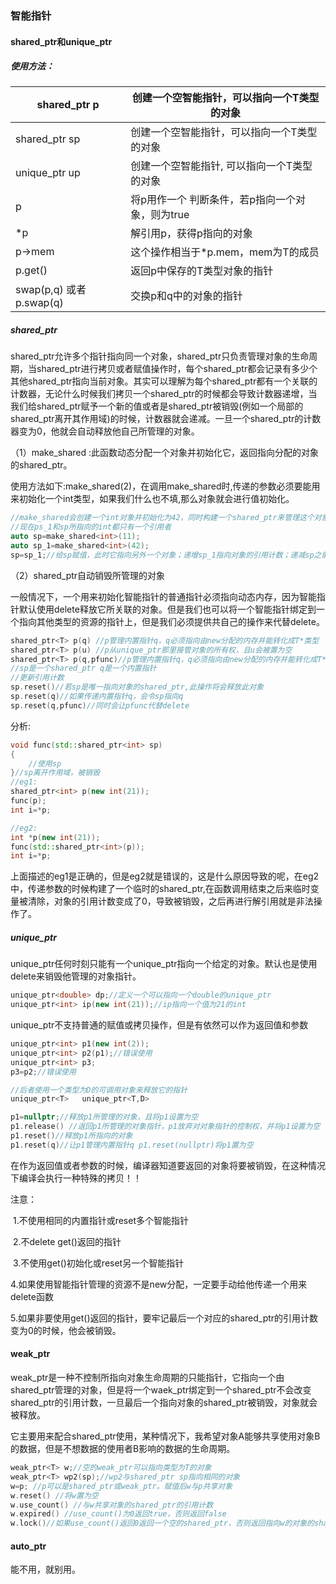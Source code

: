 ### 智能指针

#### shared_ptr和unique_ptr

##### 使用方法：

| shared_ptr<T> p          | 创建一个空智能指针，可以指向一个T类型的对象     |
| ------------------------ | ----------------------------------------------- |
| shared_ptr<T> sp         | 创建一个空智能指针，可以指向一个T类型的对象     |
| unique_ptr<T> up         | 创建一个空智能指针,   可以指向一个T类型的对象   |
| p                        | 将p用作一个 判断条件，若p指向一个对象，则为true |
| *p                       | 解引用p，获得p指向的对象                        |
| p->mem                   | 这个操作相当于*p.mem，mem为T的成员              |
| p.get()                  | 返回p中保存的T类型对象的指针                    |
| swap(p,q) 或者 p.swap(q) | 交换p和q中的对象的指针                          |

##### shared_ptr

​	shared_ptr允许多个指针指向同一个对象，shared_ptr只负责管理对象的生命周期，当shared_ptr进行拷贝或者赋值操作时，每个shared_ptr都会记录有多少个其他shared_ptr指向当前对象。其实可以理解为每个shared_ptr都有一个关联的计数器，无论什么时候我们拷贝一个shared_ptr的时候都会导致计数器递增，当我们给shared_ptr赋予一个新的值或者是shared_ptr被销毁(例如一个局部的shared_ptr离开其作用域)的时候，计数器就会递减。一旦一个shared_ptr的计数器变为0，他就会自动释放他自己所管理的对象。

（1）make_shared :此函数动态分配一个对象并初始化它，返回指向分配的对象的shared_ptr。

使用方法如下:make_shared<int>(2)，在调用make_shared时,传递的参数必须要能用来初始化一个int类型，如果我们什么也不填,那么对象就会进行值初始化。

```c
//make_shared会创建一个int对象并初始化为42，同时构建一个shared_ptr来管理这个对象
//现在ps_1和sp所指向的int都只有一个引用者
auto sp=make_shared<int>(11);
auto sp_1=make_shared<int>(42);
sp=sp_1;//给sp赋值，此时它指向另外一个对象；递增sp_1指向对象的引用计数；递减sp之前所指向的对象的引用计数；这个时候sp之前管理的对象已经没有引用者了，会自动释放
```

（2）shared_ptr自动销毁所管理的对象

​	一般情况下，一个用来初始化智能指针的普通指针必须指向动态内存，因为智能指针默认使用delete释放它所关联的对象。但是我们也可以将一个智能指针绑定到一个指向其他类型的资源的指针上，但是我们必须提供共自己的操作来代替delete。

```c++
shared_ptr<T> p(q) //p管理内置指针q，q必须指向由new分配的内存并能转化成T*类型
shared_ptr<T> p(u) //p从unique_ptr那里接管对象的所有权，且u会被置为空
shared_ptr<T> p(q,pfunc)//p管理内置指针q，q必须指向由new分配的内存并能转化成T*类型,pfunc用来代替delete
//sp是一个shared_ptr q是一个内置指针
//更新引用计数
sp.reset()//若sp是唯一指向对象的shared_ptr,此操作将会释放此对象
sp.reset(q)//如果传递内置指针q，会令sp指向q
sp.reset(q,pfunc)//同时会让pfunc代替delete
```

分析:

```c++
void func(std::shared_ptr<int> sp)
{
    //使用sp
}//sp离开作用域，被销毁
//eg1:
shared_ptr<int> p(new int(21));
func(p);
int i=*p;

//eg2:
int *p(new int(21));
func(std::shared_ptr<int>(p));
int i=*p;
```

​	上面描述的eg1是正确的，但是eg2就是错误的，这是什么原因导致的呢，在eg2中，传递参数的时候构建了一个临时的shared_ptr,在函数调用结束之后来临时变量被清除，对象的引用计数变成了0，导致被销毁，之后再进行解引用就是非法操作了。

##### unique_ptr

 unique_ptr任何时刻只能有一个unique_ptr指向一个给定的对象。默认也是使用delete来销毁他管理的对象指针。

```c++
unique_ptr<double> dp;//定义一个可以指向一个double的unique_ptr
unique_ptr<int> ip(new int(21));//ip指向一个值为21的int
```

unique_ptr不支持普通的赋值或拷贝操作，但是有依然可以作为返回值和参数

```cpp
unique_ptr<int> p1(new int(2));
unique_ptr<int> p2(p1);//错误使用
unique_ptr<int> p3;
p3=p2;//错误使用

//后者使用一个类型为D的可调用对象来释放它的指针
unique_ptr<T>   unique_ptr<T,D>

p1=nullptr;//释放p1所管理的对象，且将p1设置为空
p1.release() //返回p1所管理的对象指针，p1放弃对对象指针的控制权，并将p1设置为空
p1.reset()//释放p1所指向的对象
p1.reset(q)//让p1管理内置指针q p1.reset(nullptr)将p1置为空
```

​	在作为返回值或者参数的时候，编译器知道要返回的对象将要被销毁，在这种情况下编译会执行一种特殊的拷贝！！

注意：

​	1.不使用相同的内置指针或reset多个智能指针

​	2.不delete get()返回的指针

​	3.不使用get()初始化或reset另一个智能指针

​	4.如果使用智能指针管理的资源不是new分配，一定要手动给他传递一个用来delete函数

​	5.如果非要使用get()返回的指针，要牢记最后一个对应的shared_ptr的引用计数变为0的时候，他会被销毁。

#### weak_ptr

weak_ptr是一种不控制所指向对象生命周期的只能指针，它指向一个由shared_ptr管理的对象，但是将一个waek_ptr绑定到一个shared_ptr不会改变shared_ptr的引用计数，一旦最后一个指向对象的shared_ptr被销毁，对象就会被释放。

它主要用来配合shared_ptr使用，某种情况下，我希望对象A能够共享使用对象B的数据，但是不想数据的使用者B影响的数据的生命周期。

```c++
weak_ptr<T> w;//空的weak_ptr可以指向类型为T的对象
weak_ptr<T> wp2(sp);//wp2与shared_ptr sp指向相同的对象
w=p; //p可以是shared_ptr或weak_ptr。赋值后w与p共享对象
w.reset() //将w置为空
w.use_count() //与w共享对象的shared_ptr的引用计数
w.expired() //use_count()为0返回true，否则返回false
w.lock()//如果use_count()返回0返回一个空的shared_ptr，否则返回指向w的对象的shared_ptr
```

#### auto_ptr

能不用，就别用。
